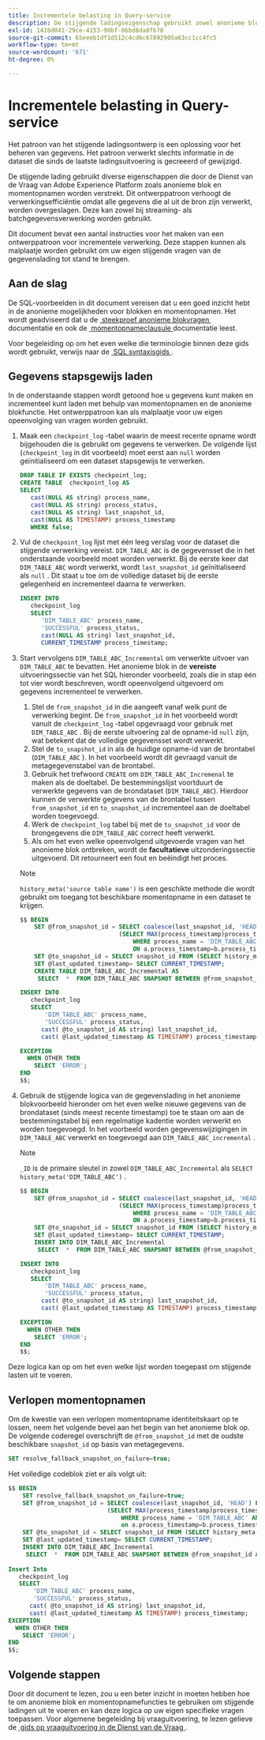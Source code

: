 ```yaml
---
title: Incrementele belasting in Query-service
description: De stijgende ladingseigenschap gebruikt zowel anonieme blok als momentopnamefuncties om een dichtbij oplossing in real time te verstrekken voor het bewegen van gegevens van het gegevensholoader aan uw gegevenspakhuis terwijl het negeren van passende gegevens.
exl-id: 1418d041-29ce-4153-90bf-06bd8da8fb78
source-git-commit: 65eeeb1df1d512c4cd6c67892905a63cc1cc4fc5
workflow-type: tm+mt
source-wordcount: '671'
ht-degree: 0%

---
```


# Incrementele belasting in Query-service

Het patroon van het stijgende ladingsontwerp is een oplossing voor het beheren van gegevens. Het patroon verwerkt slechts informatie in de dataset die sinds de laatste ladingsuitvoering is gecreeerd of gewijzigd.

De stijgende lading gebruikt diverse eigenschappen die door de Dienst van de Vraag van Adobe Experience Platform zoals anonieme blok en momentopnamen worden verstrekt. Dit ontwerppatroon verhoogt de verwerkingsefficiëntie omdat alle gegevens die al uit de bron zijn verwerkt, worden overgeslagen. Deze kan zowel bij streaming- als batchgegevensverwerking worden gebruikt.

Dit document bevat een aantal instructies voor het maken van een ontwerppatroon voor incrementele verwerking. Deze stappen kunnen als malplaatje worden gebruikt om uw eigen stijgende vragen van de gegevenslading tot stand te brengen.

## Aan de slag

De SQL-voorbeelden in dit document vereisen dat u een goed inzicht hebt in de anonieme mogelijkheden voor blokken en momentopnamen. Het wordt geadviseerd dat u de [&#x200B; steekproef anonieme blokvragen &#x200B;](./anonymous-block.md) documentatie en ook de [&#x200B; momentopnameclausule &#x200B;](../sql/syntax.md#snapshot-clause) documentatie leest.

Voor begeleiding op om het even welke die terminologie binnen deze gids wordt gebruikt, verwijs naar de [&#x200B; SQL syntaxisgids &#x200B;](../sql/syntax.md).

## Gegevens stapsgewijs laden

In de onderstaande stappen wordt getoond hoe u gegevens kunt maken en incrementeel kunt laden met behulp van momentopnamen en de anonieme blokfunctie. Het ontwerppatroon kan als malplaatje voor uw eigen opeenvolging van vragen worden gebruikt.

1. Maak een `checkpoint_log` -tabel waarin de meest recente opname wordt bijgehouden die is gebruikt om gegevens te verwerken. De volgende lijst (`checkpoint_log` in dit voorbeeld) moet eerst aan `null` worden geïnitialiseerd om een dataset stapsgewijs te verwerken.

   ```SQL
   DROP TABLE IF EXISTS checkpoint_log;
   CREATE TABLE  checkpoint_log AS
   SELECT
      cast(NULL AS string) process_name,
      cast(NULL AS string) process_status,
      cast(NULL AS string) last_snapshot_id,
      cast(NULL AS TIMESTAMP) process_timestamp
      WHERE false;
   ```

1. Vul de `checkpoint_log` lijst met één leeg verslag voor de dataset die stijgende verwerking vereist. `DIM_TABLE_ABC` is de gegevensset die in het onderstaande voorbeeld moet worden verwerkt. Bij de eerste keer dat `DIM_TABLE_ABC` wordt verwerkt, wordt `last_snapshot_id` geïnitialiseerd als `null` . Dit staat u toe om de volledige dataset bij de eerste gelegenheid en incrementeel daarna te verwerken.

   ```SQL
   INSERT INTO
      checkpoint_log
      SELECT
         'DIM_TABLE_ABC' process_name,
         'SUCCESSFUL' process_status,
         cast(NULL AS string) last_snapshot_id,
         CURRENT_TIMESTAMP process_timestamp;
   ```

1. Start vervolgens `DIM_TABLE_ABC_Incremental` om verwerkte uitvoer van `DIM_TABLE_ABC` te bevatten. Het anonieme blok in de **vereiste** uitvoeringssectie van het SQL hieronder voorbeeld, zoals die in stap één tot vier wordt beschreven, wordt opeenvolgend uitgevoerd om gegevens incrementeel te verwerken.

   1. Stel de `from_snapshot_id` in die aangeeft vanaf welk punt de verwerking begint. De `from_snapshot_id` in het voorbeeld wordt vanuit de `checkpoint_log` -tabel opgevraagd voor gebruik met `DIM_TABLE_ABC` . Bij de eerste uitvoering zal de opname-id `null` zijn, wat betekent dat de volledige gegevensset wordt verwerkt.
   1. Stel de `to_snapshot_id` in als de huidige opname-id van de brontabel (`DIM_TABLE_ABC` ). In het voorbeeld wordt dit gevraagd vanuit de metagegevenstabel van de brontabel.
   1. Gebruik het trefwoord `CREATE` om `DIM_TABLE_ABC_Incremenal` te maken als de doeltabel. De bestemmingslijst voortduurt de verwerkte gegevens van de brondataset (`DIM_TABLE_ABC`). Hierdoor kunnen de verwerkte gegevens van de brontabel tussen `from_snapshot_id` en `to_snapshot_id` incrementeel aan de doeltabel worden toegevoegd.
   1. Werk de `checkpoint_log` tabel bij met de `to_snapshot_id` voor de brongegevens die `DIM_TABLE_ABC` correct heeft verwerkt.
   1. Als om het even welke opeenvolgend uitgevoerde vragen van het anonieme blok ontbreken, wordt de **facultatieve** uitzonderingssectie uitgevoerd. Dit retourneert een fout en beëindigt het proces.

   >[!NOTE]
   >
   >`history_meta('source table name')` is een geschikte methode die wordt gebruikt om toegang tot beschikbare momentopname in een dataset te krijgen.

   ```SQL
   $$ BEGIN
       SET @from_snapshot_id = SELECT coalesce(last_snapshot_id, 'HEAD') FROM checkpoint_log a JOIN
                               (SELECT MAX(process_timestamp)process_timestamp FROM checkpoint_log
                                   WHERE process_name = 'DIM_TABLE_ABC' AND process_status = 'SUCCESSFUL' )b
                                   ON a.process_timestamp=b.process_timestamp;
       SET @to_snapshot_id = SELECT snapshot_id FROM (SELECT history_meta('DIM_TABLE_ABC')) WHERE  is_current = true;
       SET @last_updated_timestamp= SELECT CURRENT_TIMESTAMP;
       CREATE TABLE DIM_TABLE_ABC_Incremental AS
        SELECT  *  FROM DIM_TABLE_ABC SNAPSHOT BETWEEN @from_snapshot_id AND @to_snapshot_id ;
   
   INSERT INTO
      checkpoint_log
      SELECT
          'DIM_TABLE_ABC' process_name,
          'SUCCESSFUL' process_status,
         cast( @to_snapshot_id AS string) last_snapshot_id,
         cast( @last_updated_timestamp AS TIMESTAMP) process_timestamp;
   
   EXCEPTION
     WHEN OTHER THEN
       SELECT 'ERROR';
   END 
   $$;
   ```

1. Gebruik de stijgende logica van de gegevenslading in het anonieme blokvoorbeeld hieronder om het even welke nieuwe gegevens van de brondataset (sinds meest recente timestamp) toe te staan om aan de bestemmingstabel bij een regelmatige kadentie worden verwerkt en worden toegevoegd. In het voorbeeld worden gegevenswijzigingen in `DIM_TABLE_ABC` verwerkt en toegevoegd aan `DIM_TABLE_ABC_incremental` .

   >[!NOTE]
   >
   > `_ID` is de primaire sleutel in zowel `DIM_TABLE_ABC_Incremental` als `SELECT history_meta('DIM_TABLE_ABC')` .

   ```SQL
   $$ BEGIN
       SET @from_snapshot_id = SELECT coalesce(last_snapshot_id, 'HEAD') FROM checkpoint_log a join
                               (SELECT MAX(process_timestamp)process_timestamp FROM checkpoint_log
                                   WHERE process_name = 'DIM_TABLE_ABC' AND process_status = 'SUCCESSFUL' )b
                                   ON a.process_timestamp=b.process_timestamp;
       SET @to_snapshot_id = SELECT snapshot_id FROM (SELECT history_meta('DIM_TABLE_ABC')) WHERE  is_current = true;
       SET @last_updated_timestamp= SELECT CURRENT_TIMESTAMP;
       INSERT INTO DIM_TABLE_ABC_Incremental
        SELECT  *  FROM DIM_TABLE_ABC SNAPSHOT BETWEEN @from_snapshot_id AND @to_snapshot_id WHERE NOT EXISTS (SELECT _id FROM DIM_TABLE_ABC_Incremental a WHERE _id=a._id);
   
   INSERT INTO
      checkpoint_log
      SELECT
          'DIM_TABLE_ABC' process_name,
          'SUCCESSFUL' process_status,
         cast( @to_snapshot_id AS string) last_snapshot_id,
         cast( @last_updated_timestamp AS TIMESTAMP) process_timestamp;
   
   EXCEPTION
     WHEN OTHER THEN
       SELECT 'ERROR';
   END
   $$;
   ```

Deze logica kan op om het even welke lijst worden toegepast om stijgende lasten uit te voeren.

## Verlopen momentopnamen

Om de kwestie van een verlopen momentopname identiteitskaart op te lossen, neem het volgende bevel aan het begin van het anonieme blok op. De volgende coderegel overschrijft de `@from_snapshot_id` met de oudste beschikbare `snapshot_id` op basis van metagegevens.

```SQL
SET resolve_fallback_snapshot_on_failure=true;
```

Het volledige codeblok ziet er als volgt uit:

```SQL
$$ BEGIN
    SET resolve_fallback_snapshot_on_failure=true;
    SET @from_snapshot_id = SELECT coalesce(last_snapshot_id, 'HEAD') FROM checkpoint_log a JOIN
                            (SELECT MAX(process_timestamp)process_timestamp FROM checkpoint_log
                                WHERE process_name = 'DIM_TABLE_ABC' AND process_status = 'SUCCESSFUL' )b
                                on a.process_timestamp=b.process_timestamp;
    SET @to_snapshot_id = SELECT snapshot_id FROM (SELECT history_meta('DIM_TABLE_ABC')) WHERE  is_current = true;
    SET @last_updated_timestamp= SELECT CURRENT_TIMESTAMP;
    INSERT INTO DIM_TABLE_ABC_Incremental
     SELECT  *  FROM DIM_TABLE_ABC SNAPSHOT BETWEEN @from_snapshot_id AND @to_snapshot_id WHERE NOT EXISTS (SELECT _id FROM DIM_TABLE_ABC_Incremental a WHERE _id=a._id);
 
Insert Into
   checkpoint_log
   SELECT
       'DIM_TABLE_ABC' process_name,
       'SUCCESSFUL' process_status,
      cast( @to_snapshot_id AS string) last_snapshot_id,
      cast( @last_updated_timestamp AS TIMESTAMP) process_timestamp;
EXCEPTION
  WHEN OTHER THEN
    SELECT 'ERROR';
END
$$;
```

## Volgende stappen

Door dit document te lezen, zou u een beter inzicht in moeten hebben hoe te om anonieme blok en momentopnamefuncties te gebruiken om stijgende ladingen uit te voeren en kan deze logica op uw eigen specifieke vragen toepassen. Voor algemene begeleiding bij vraaguitvoering, te lezen gelieve de [&#x200B; gids op vraaguitvoering in de Dienst van de Vraag &#x200B;](../best-practices/writing-queries.md).
